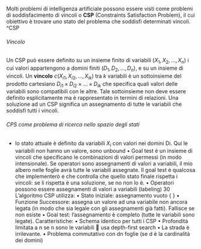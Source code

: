 Molti problemi di intelligenza artificiale possono essere visti come problemi di soddisfacimento di vincoli o **CSP** (Constraints Satisfaction Problem), il cui obiettivo è trovare uno stato del problema che soddisfi determinati vincoli. ^CSP

###### Vincolo
Un CSP può essere definito su un insieme finito di variabili ($X_1, X_2, ..., X_n$) i cui valori appartengono a domini finiti ($D_1, D_2, ..., D_n$), e su un insieme di vincoli. Un **vincolo** $c(X_{i1}, X_{i2}, ..., X_{ik})$ tra $k$ variabili è un sottoinsieme del prodotto cartesiano $D_{i1} × D_{i2} × ... × D_{ik}$ che specifica quali valori delle variabili sono compatibili con le altre.
Tale sottoinsieme non deve essere definito esplicitamente ma è rappresentato in termini di relazioni.
Una soluzione ad un CSP significa un assegnamento di tutte le variabili che soddisfi tutti i vincoli.

###### CPS come problema di ricerca nello spazio degli stati
- lo stato attuale è definito da variabili $X_i$ con valori nei domini Di. Qui le variabili non hanno un valore, sono unbound • Goal test è un insieme di vincoli che specificano le combinazioni di valori permessi (in modo intensionale). Se operatori sono assegnamenti di valori a variabili, il mio albero nelle foglie avrà tutte le variabili assegnate. Il goal test è qualcosa che implementerò e che controlla che quello stato finale rispetta i vincoli: se li rispetta è una soluzione, se no non lo è. • Operatori possono essere assegnamenti di valori a variabili (labeling) 30 L’algoritmo CSP utilizza: • Stato iniziale: assegnamento vuoto { } • Funzione Successore: assegna un valore ad una variabile non ancora legata (in modo che sia legale con gli assegnamenti già fatti). Fallisce se non esiste • Goal test: l’assegnamento è completo (tutte le variabili sono legate). Caratteristiche: • Schema identico per tutti i CSP • Profondità limitata a n se n sono le variabili  usa depth-first search • La strada è irrilevante. • Problema commutativo con dn foglie (se d è la cardinalità dei domini)
